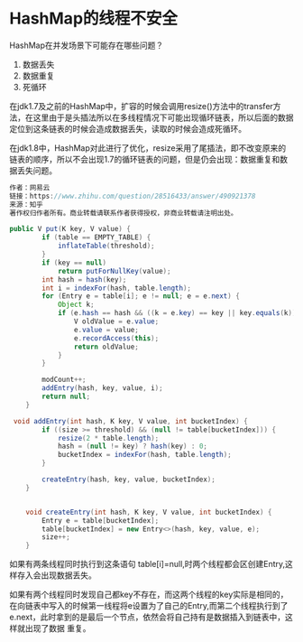 # HashMap的线程不安全
HashMap在并发场景下可能存在哪些问题？

1. 数据丢失
2. 数据重复
3. 死循环

在jdk1.7及之前的HashMap中，扩容的时候会调用resize()方法中的transfer方法，在这里由于是头插法所以在多线程情况下可能出现循环链表，所以后面的数据定位到这条链表的时候会造成数据丢失，读取的时候会造成死循环。

在jdk1.8中，HashMap对此进行了优化，resize采用了尾插法，即不改变原来的链表的顺序，所以不会出现1.7的循环链表的问题，但是仍会出现：数据重复和数据丢失问题。

```java
作者：网易云
链接：https://www.zhihu.com/question/28516433/answer/490921378
来源：知乎
著作权归作者所有。商业转载请联系作者获得授权，非商业转载请注明出处。

public V put(K key, V value) {
        if (table == EMPTY_TABLE) {
            inflateTable(threshold);
        }
        if (key == null)
            return putForNullKey(value);
        int hash = hash(key);
        int i = indexFor(hash, table.length);
        for (Entry e = table[i]; e != null; e = e.next) {
            Object k;
            if (e.hash == hash && ((k = e.key) == key || key.equals(k))) {
                V oldValue = e.value;
                e.value = value;
                e.recordAccess(this);
                return oldValue;
            }
        }

        modCount++;
        addEntry(hash, key, value, i);
        return null;
    }

 void addEntry(int hash, K key, V value, int bucketIndex) {
        if ((size >= threshold) && (null != table[bucketIndex])) {
            resize(2 * table.length);
            hash = (null != key) ? hash(key) : 0;
            bucketIndex = indexFor(hash, table.length);
        }

        createEntry(hash, key, value, bucketIndex);
    }


    void createEntry(int hash, K key, V value, int bucketIndex) {
        Entry e = table[bucketIndex];
        table[bucketIndex] = new Entry<>(hash, key, value, e);
        size++;
    }
```
如果有两条线程同时执行到这条语句 table[i]=null,时两个线程都会区创建Entry,这样存入会出现数据丢失。 

如果有两个线程同时发现自己都key不存在，而这两个线程的key实际是相同的，在向链表中写入的时候第一线程将e设置为了自己的Entry,而第二个线程执行到了e.next，此时拿到的是最后一个节点，依然会将自己持有是数据插入到链表中，这样就出现了数据 重复。


